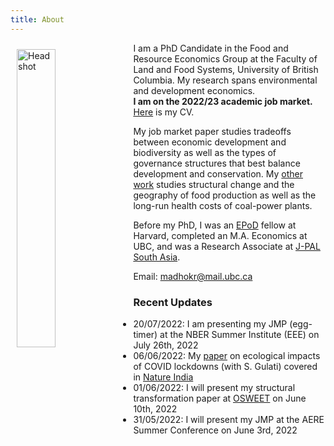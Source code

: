 ```yaml
---
title: About
---
```

<img src="/img/headshot.jpg" alt="Headshot" width="35%" style="float:left; margin:10px 10px 10px 10px;" />

I am a PhD Candidate in the Food and Resource Economics Group at the Faculty of Land and Food Systems, University of British Columbia. My research spans environmental and development economics.\
**I am on the 2022/23 academic job market.** [Here](/pdf/rmadhok_cv.pdf) is my CV.

My job market paper studies tradeoffs between economic development and biodiversity as well as the types of governance structures that best balance development and conservation. My [other work](/research/) studies structural change and the geography of food production as well as the long-run health costs of coal-power plants.

Before my PhD, I was an [EPoD](https://epod.cid.harvard.edu/) fellow at Harvard, completed an M.A. Economics at UBC, and was a Research Associate at [J-PAL South Asia](https://www.povertyactionlab.org/south-asia).

Email: <a href="mailto:madhokr@mail.ubc.ca">madhokr@mail.ubc.ca</a>


### Recent Updates
* 20/07/2022: I am presenting my JMP (egg-timer) at the NBER Summer Institute (EEE) on July 26th, 2022 
* 06/06/2022: My [paper](https://www.sciencedirect.com/science/article/pii/S0006320722001501) on ecological impacts of COVID lockdowns (with S. Gulati) covered in [Nature India](https://www.nature.com/articles/d44151-022-00060-2)
* 01/06/2022: I will present my structural transformation paper at [OSWEET](https://edrub.in/osweet.html) on June 10th, 2022
* 31/05/2022: I will present my JMP at the AERE Summer Conference on June 3rd, 2022